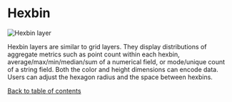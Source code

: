 # Hexbin

![Hexbin layer](https://d1a3f4spazzrp4.cloudfront.net/indranil-kepler.gl/documentation/layers-hexbin.png 'Hexbin layer')

Hexbin layers are similar to grid layers. They display distributions of aggregate metrics such as point count within each hexbin, average/max/min/median/sum of a numerical field, or mode/unique count of a string field. Both the color and height dimensions can encode data. Users can adjust the hexagon radius and the space between hexbins.

[Back to table of contents](../README.md)
